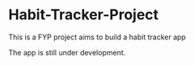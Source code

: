 # Habit-Tracker-Project
This is a FYP project aims to build a habit tracker app

The app is still under development.
